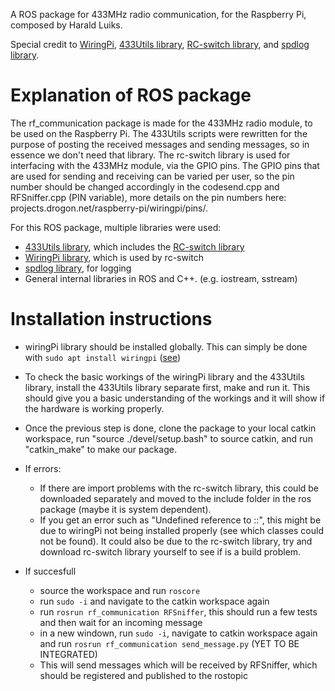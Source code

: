 A ROS package for 433MHz radio communication, for the Raspberry Pi, composed by Harald Luiks.

Special credit to [WiringPi](http://projects.drogon.net/raspberry-pi/wiringpi/ "WiringPi page"), [433Utils library](https://github.com/ninjablocks/433Utils "433Utils library"), [RC-switch library](https://github.com/sui77/rc-switch "RC-switch library"), and [spdlog library](https://github.com/gabime/spdlog "spdlog library").


# Explanation of ROS package

The rf_communication package is made for the 433MHz radio module, to be used on the Raspberry Pi. The 433Utils scripts were rewritten for the purpose of posting the received messages and sending messages, so in essence we don't need that library. The rc-switch library is used for interfacing with the 433MHz module, via the GPIO pins. The GPIO pins that are used for sending and receiving can be varied per user, so the pin number should be changed accordingly in the codesend.cpp and RFSniffer.cpp (PIN variable), more details on the pin numbers here: projects.drogon.net/raspberry-pi/wiringpi/pins/.

For this ROS package, multiple libraries were used:
- [433Utils library](https://github.com/ninjablocks/433Utils "433Utils library"), which includes the [RC-switch library](https://github.com/sui77/rc-switch "RC-switch library")
- [WiringPi library](http://projects.drogon.net/raspberry-pi/wiringpi/ "WiringPi page"), which is used by rc-switch
- [spdlog library](https://github.com/gabime/spdlog "spdlog library"), for logging 
- General internal libraries in ROS and C++. (e.g. iostream, sstream)


# Installation instructions

- wiringPi library should be installed globally. This can simply be done with `sudo apt install wiringpi` ([see](projects.drogon.net/wiringPi))

- To check the basic workings of the wiringPi library and the 433Utils library, install the 433Utils library separate first, make and run it. This should give you a basic understanding of the workings and it will show if the hardware is working properly.

- Once the previous step is done, clone the package to your local catkin workspace, run "source ./devel/setup.bash" to source catkin, and run "catkin_make" to make our package. 

- If errors:
	- If there are import problems with the rc-switch library, this could be downloaded separately and moved to the include folder in the ros package (maybe it is system dependent).
	- If you get an error such as "Undefined reference to <name of class>::<name of function>", this might be due to wiringPi not being installed properly (see which classes could not be found). It could also be due to the rc-switch library, try and download rc-switch library yourself to see if is a build problem.  

- If succesfull 
	- source the workspace and run `roscore`
	- run `sudo -i` and navigate to the catkin workspace again
	- run `rosrun rf_communication RFSniffer`, this should run a few tests and then wait for an incoming message
	- in a new windown, run `sudo -i`, navigate to catkin workspace again and run `rosrun rf_communication send_message.py` (YET TO BE INTEGRATED)
	- This will send messages which will be received by RFSniffer, which should be registered and published to the rostopic


